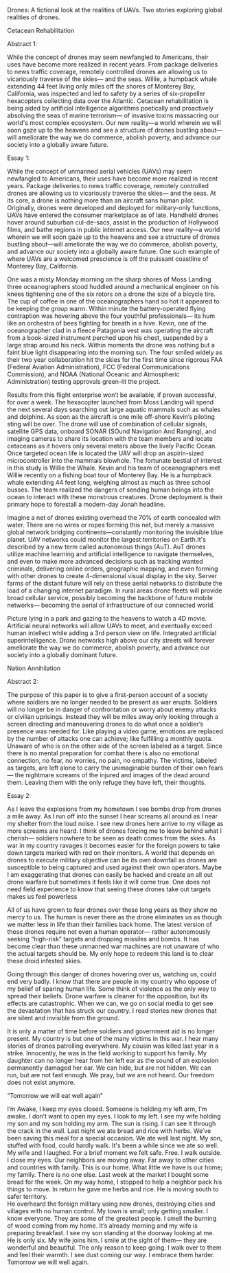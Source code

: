 Drones: A fictional look at the realities of UAVs. Two stories exploring global realities of drones.


Cetacean Rehabilitation

Abstract 1: 

While the concept of drones may seem newfangled to Americans, their uses have become more realized in recent years. From package deliveries to news traffic coverage, remotely controlled drones are allowing us to vicariously traverse of the skies— and the seas. Willie, a humpback whale extending 44 feet living only miles off the shores of Monterey Bay, California, was inspected and led to safety by a series of six-propeller hexacopters collecting data over the Atlantic. Cetacean rehabilitation is being aided by artificial intelligence algorithms poetically and proactively absolving the seas of marine terrorism— of invasive toxins massacring our world's most complex ecosystem. Our new reality—a world wherein we will soon gaze up to the heavens and see a structure of drones bustling about—will ameliorate the way we do commerce, abolish poverty, and advance our society into a globally aware future.


Essay 1: 

While the concept of unmanned aerial vehicles (UAVs) may seem newfangled to Americans, their uses have become more realized in recent years. Package deliveries to news traffic coverage, remotely controlled drones are allowing us to vicariously traverse the skies— and the seas. At its core, a drone is nothing more than an aircraft sans human pilot. Originally, drones were developed and deployed for military-only functions, UAVs have entered the consumer marketplace as of late. Handheld drones hover around suburban cul-de-sacs, assist in the production of Hollywood films, and bathe regions in public internet access. Our new reality—a world wherein we will soon gaze up to the heavens and see a structure of drones bustling about—will ameliorate the way we do commerce, abolish poverty, and advance our society into a globally aware future. One such example of where UAVs are a welcomed prescience is off the puissant coastline of Monterey Bay, California.  

One was a misty Monday morning on the sharp shores of Moss Landing three oceanographers stood huddled around a mechanical engineer on his knees tightening one of the six rotors on a drone the size of a bicycle tire. The cup of coffee in one of the oceanographers hand so hot it appeared to be keeping the group warm. Within minute the battery-operated flying contraption was hovering above the four youthful professionals— its hum like an orchestra of bees fighting for breath in a hive. Kevin, one of the oceanographer clad in a fleece Patagonia vest was operating the aircraft from a book-sized instrument perched upon his chest, suspended by a large strap around his neck. Within moments the drone was nothing but a faint blue light disappearing into the morning sun. The four smiled widely as their two year collaboration hit the skies for the first time since rigorous FAA (Federal Aviation Administration), FCC (Federal Communications Commission), and NOAA (National Oceanic and Atmospheric Administration) testing approvals green-lit the project. 

Results from this flight enterprise won’t be available, if proven successful, for over a  week. The hexacopter launched from Moss Landing will spend the next several days searching out large aquatic mammals such as whales and dolphins. As soon as the aircraft is one mile off-shore Kevin’s piloting sting will be over. The drone will use of combination of cellular signals, satellite GPS data, onboard SONAR (SOund Navigation And Ranging), and imaging cameras to share its location with the team members and locate cetaceans as it hovers only several meters above the lively Pacific Ocean. Once targeted ocean life is located the UAV will drop an aspirin-sized microcontroller into the mammals blowhole. The fortunate bestial of interest in this study is Willie the Whale. Kevin and his team of oceanographers met Willie recently on a fishing boat tour of Monterey Bay. He is a humpback whale extending 44 feet long, weighing almost as much as three school busses. The team realized the dangers of sending human beings into the ocean to interact with these monstrous creatures. Drone deployment is their primary hope to forestall a modern-day Jonah headline. 


Imagine a net of drones existing overhead the 70% of earth concealed with water. There are no wires or ropes forming this net, but merely a massive global network bridging continents—constantly monitoring the invisible blue planet. UAV networks could monitor the largest territories on Earth.It's described by a new term called autonomous things (AuT). AuT drones utilize machine learning and artificial intelligence to navigate themselves, and even to make more advanced decisions such as tracking wanted criminals, delivering online orders, geographic mapping, and even forming with other drones to create 4-dimensional visual display in the sky. Server farms of the distant future will rely on these aerial networks to distribute the load of a changing internet paradigm. In rural areas drone fleets will provide broad cellular service, possibly becoming the backbone of future mobile networks— becoming the aerial of infrastructure of our connected world. 

Picture lying in a park and gazing to the heavens to watch a 4D movie. Artificial neural networks will allow UAVs to meet, and eventually exceed human intellect while adding a 3rd person view on life. Integrated artificial superintelligence. Drone networks high above our city streets will forever ameliorate the way we do commerce, abolish poverty, and advance our society into a globally dominant future. 





Nation Annihilation

Abstract 2: 

The purpose of this paper is to give a first-person account of a society where soldiers are no longer needed to be present as war erupts. Soldiers will no longer be in danger of confrontation or worry about enemy attacks or civilian uprisings. Instead they will be miles away only looking through a screen directing and maneuvering drones to do what once a soldier’s presence was needed for. Like playing a video game, emotions are replaced by the number of attacks one can achieve; like fulfilling a monthly quota.  Unaware of who is on the other side of the screen labeled as a target. Since there is no mental preparation for combat there is also no emotional connection, no fear, no worries, no pain, no empathy. The victims, labeled as targets, are left alone to carry the unimaginable burden of their own fears— the nightmare screams of the injured and images of the dead around them. Leaving them with the only refuge they have left, their thoughts. 


Essay 2:

As I leave the explosions from my hometown I see bombs drop from drones a mile away. As I run off into the sunset I hear screams all around as I near my shelter from the loud noise. I see new drones here arrive to my village as more screams are heard. I think of drones forcing me to leave behind what I cherish— soldiers nowhere to be seen as death comes from the skies. As war in my country ravages it becomes easier for the foreign powers to take down targets marked with red on their monitors. A world that depends on drones to execute military objective can be its own downfall as drones are susceptible to being captured and used against their own operators. Maybe I am exaggerating that drones can easily be hacked and create an all out drone warfare but sometimes it feels like it will come true. One does not need field experience to know that seeing these drones take out targets makes us feel powerless

All of us have grown to fear drones over these long years as they show no mercy to us. The human is never there as the drone eliminates us as though we matter less in life than their families back home. The latest version of these drones require not even a human operator— rather autonomously seeking “high-risk” targets and dropping missiles and bombs. It has become clear than these unmanned war machines are not unaware of who the actual targets should be. My only hope to redeem this land is to clear these droid infested skies. 

Going through this danger of drones hovering over us, watching us, could end very badly. I know that there are people in my country who oppose of my belief of sparing human life. Some think of violence as the only way to spread their beliefs. Drone warfare is cleaner for the opposition, but its effects are catastrophic. When we can, we go on social media to get see the devastation that has struck our country. I read stories new drones that are silent and invisible from the ground.  


It is only a matter of time before soldiers and government aid is no longer present. My country is but one of the many victims in this war. I hear many stories of drones patrolling everywhere. My cousin was killed last year in a strike. Innocently, he was in the field working to support his family. My daughter can no longer hear from her left ear as the sound of an explosion permanently damaged her ear. We can hide, but are not hidden. We can run, but are not fast enough. We pray, but we are not heard. Our freedom does not exist anymore. 


“Tomorrow we will eat well again”

I’m Awake,
I keep my eyes closed.
Someone is holding my left arm,
I’m awake.
I don’t want to open my eyes.
I look to my left. I see my wife holding my son and my son holding my arm.
The sun is rising. I can see it through the crack in the wall.
Last night we ate bread and rice with herbs. We’ve been saving this meal for a special occasion.
We ate well last night.
My son, stuffed with food, could hardly walk. It's been a while since we ate so well.
My wife and I laughed. For a brief moment we felt safe. Free.
I walk outside.
I close my eyes.
Our neighbors are moving away.
Far away to other cities and countries with family.
This is our home. What little we have is our home; my family.
There is no one else.
Last week at the market I bought some bread for the week.
On my way home, I stopped to help a neighbor pack his things to move. 
In return he gave me herbs and rice. He is moving south to safer territory.  
He overheard the foreign military using new drones, destroying cities and villages with no human control.
My town is small; only getting smaller. I know everyone.
They are some of the greatest people.
I smell the burning of wood coming from my home. 
It’s already morning and my wife is preparing breakfast.
I see my son standing at the doorway looking at me. He is only six. 
My wife joins him. 
I smile at the sight of them— they are wonderful and beautiful.
The only reason to keep going. 
I walk over to them and feel their warmth.
I see dust coming our way.
I embrace them harder.
Tomorrow we will well again.



